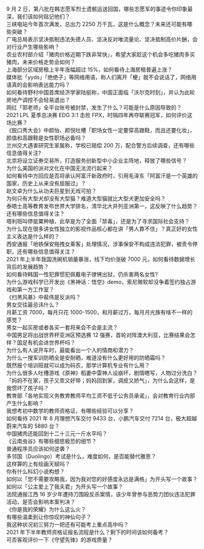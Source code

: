 9 月 2 日，第八批在韩志愿军烈士遗骸运送回国，哪些志愿军的事迹令你印象最深，我们该如何铭记他们？  
三峡电站今年首次满发，总出力 2250 万千瓦，这是什么概念？未来还可能有哪些突破？  
广电总局表示坚决抵制违法失德人员、坚决反对唯流量论、坚决抵制高价片酬，会对行业产生哪些影响？  
农业农村部介绍「猪肉价格近期下跌非常快」，希望大家趁这个机会多吃猪肉多买猪肉，未来价格走势会如何？  
上海部分区域房租上半年涨幅超过 15%，如何看待上海房租普遍上涨？  
媒体批「yyds」「绝绝子」等网络用语，称人们离开「梗」就不会说话了，网络用语真的会影响表达能力吗？  
如何看待野村中国首席经济学家陆挺称，中国正面临「沃尔克时刻」，并认为此轮房地产调控不会轻易退出？  
网红「郭老师」全平台账号被封禁，发生了什么？可能是什么原因导致的？  
2021 LPL 夏季总决赛 EDG 3:1 击败 FPX，时隔四年再夺联赛冠军，如何评价这场比赛？  
《脱口秀大会》中颜怡、颜悦吐槽「职场女性一定要穿高跟鞋，而且还要化妆」，颜值和高跟鞋是女性职场必备吗？  
兰州交大遇害研究生家属称，学校已赔偿 200 万，配合警方后续调查，还有哪些信息值得关注?  
北京将设立证券交易所，打造服务创新型中小企业主阵地，释放了哪些信号？  
为什么美国的派对文化在中国无法流行起来？  
如何看待中方回应是否将承认阿富汗新政府时，引用毛泽东「阿富汗是一个英雄的国家，历史上从来没有屈服过」？  
赵文卓为什么从功夫巨星到无戏可拍？  
为何只有大型犬却没有大型猫？难道大型猫就比大型犬更加安全吗？  
泰晤士高等教育发布世界大学排名，清华北大并列亚洲第一，这反映了什么趋势？还有哪些信息值得关注？  
塔利班叫停罂粟种植，此举是为了全面「禁毒」，还是为了寻求国际社会支持？  
为什么现在很多讲女性独立的影视作品核心都在讲「男人靠不住」？真正好的女性主义表达是什么样的？  
西安通报「地铁保安拖拽女乘客」处理情况，涉事保安不构成违法犯罪，被责令停职，还有哪些信息值得关注？  
2021 年上半年我国洗碗机销量暴涨，线下均价涨破 7000 元，如何看待数据增长背后的发展趋势？  
如何看待韩国一性犯罪惯犯佩戴电子镣铐出狱，仍杀害两名女性?  
为什么游戏科学已开发出《黑神话：悟空》demo，索尼微软却没争着签约独占游戏和第一方工作室？  
《扫黑风暴》中裴伟是反派吗？  
男女交往最忌讳什么？  
月薪工资 7000，每月只花 1000-1500，和月薪过万，每月月光族有啥不一样的感觉？  
男女一起买房或者各买一套将来会不会是主流？  
中国男足将出战世界杯亚洲区预选赛 12 强赛，首轮对阵澳大利亚，比赛结果会怎样？国足有机会进世界杯吗？  
为什么有人说开车时，最能看出一个人的情商和潜力？  
为什么一搜军训防晒全是安耐晒，难道没有什么更好用的防晒霜吗？  
既然报个培训班就可以成为码农，那学计算机专业有什么用？  
为什么很多人吐槽游戏《原神》稻妻中雷神人设崩坏，剧情瞎写，人物过分洗白？  
「妈妈不在家，孩子又乖又好带；妈妈回到家，调皮又娇气」，为什么会这样，是我惯坏了孩子吗？  
教育部「各地实现义务教育教师平均工资不低于公务员承诺」，会对教育行业内部产生什么影响？  
我想考初中数学的教师资格证，有哪些经验可以分享？  
如何看待 2021 年 8 月理想汽车交付 9433 台，小鹏汽车交付 7214 台，极大超越蔚来汽车的 5880 台？  
中国猪肉还能回到十二十三元一斤水平吗？  
《云南虫谷》有哪些细思极恐的细节？  
普通程序员应该如何逆袭？  
多邻国（Duolingo）考试是什么，难度如何，是否能替代雅思？  
这样算的上有绘画天赋吗？  
你有什么科幻小说构想？  
如何以「您不需要攻略我，因为我对您的好感度永远是满格」为开头写一个故事？  
如何以「公主爱上了我夫君」为开头写一个故事？  
法院通报江西 16 岁少年遭持刀围殴反杀案情，该少年曾参与恶势力团伙违法犯罪活动，是否会影响本案判决？  
《你是我的荣耀》为什么这么火？  
有哪些温柔到让你惊叹的神仙句子？  
我这种状况初三努力一把还有可能考上重点高中吗？  
2021 年下半年教师资格证报名流程是什么？剩下的时间该如何备考？  
可否客观评价一下《守望先锋》的游戏质量？  
